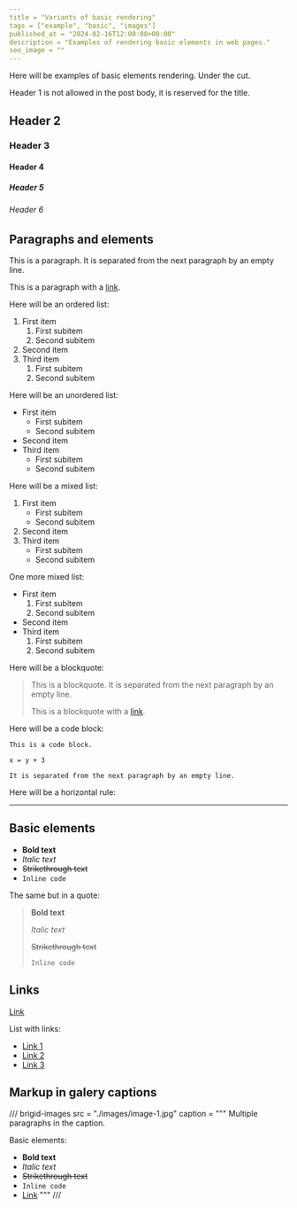 ```yaml
---
title = "Variants of basic rendering"
tags = ["example", "basic", "images"]
published_at = "2024-02-16T12:00:00+00:00"
description = "Examples of rendering basic elements in web pages."
seo_image = ""
---
```


Here will be examples of basic elements rendering. Under the cut.

<!-- more -->

Header 1 is not allowed in the post body, it is reserved for the title.

## Header 2

### Header 3

#### Header 4

##### Header 5

###### Header 6

## Paragraphs and elements

This is a paragraph. It is separated from the next paragraph by an empty line.

This is a paragraph with a [link](https://example.com).

Here will be an ordered list:

1. First item
    1. First subitem
    2. Second subitem
2. Second item
3. Third item
    1. First subitem
    2. Second subitem


Here will be an unordered list:

- First item
    - First subitem
    - Second subitem
- Second item
- Third item
    - First subitem
    - Second subitem

Here will be a mixed list:

1. First item
    - First subitem
    - Second subitem
2. Second item
3. Third item
    - First subitem
    - Second subitem

One more mixed list:

- First item
    1. First subitem
    2. Second subitem
- Second item
- Third item
    1. First subitem
    2. Second subitem

Here will be a blockquote:

> This is a blockquote. It is separated from the next paragraph by an empty line.
>
> This is a blockquote with a [link](https://example.com).

Here will be a code block:

```
This is a code block.

x = y + 3

It is separated from the next paragraph by an empty line.
```

Here will be a horizontal rule:

---

## Basic elements

- **Bold text**
- *Italic text*
- ~~Strikethrough text~~
- `Inline code`

The same but in a quote:

> **Bold text**
>
> *Italic text*
>
> ~~Strikethrough text~~
>
> `Inline code`


## Links

[Link](https://example.com)

List with links:

- [Link 1](https://example.com)
- [Link 2](https://example.com)
- [Link 3](https://example.com)

## Markup in galery captions

/// brigid-images
src = "./images/image-1.jpg"
caption = """
Multiple paragraphs in the caption.

Basic elements:

- **Bold text**
- *Italic text*
- ~~Strikethrough text~~
- `Inline code`
- [Link](https://example.com)
"""
///
